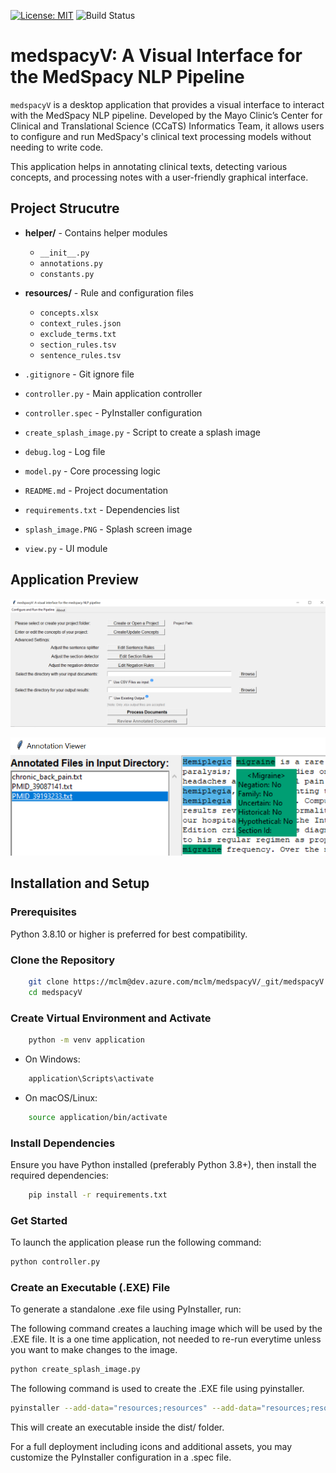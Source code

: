 [![License: MIT](https://img.shields.io/badge/License-MIT-yellow.svg)](https://opensource.org/licenses/MIT)
![Build Status](https://github.com/medspacy/medspacy/workflows/medspacy/badge.svg)

# medspacyV: A Visual Interface for the MedSpacy NLP Pipeline

`medspacyV` is a desktop application that provides a visual interface to interact with the MedSpacy NLP pipeline. Developed by the Mayo Clinic’s Center for Clinical and Translational Science (CCaTS) Informatics Team, it allows users to configure and run MedSpacy's clinical text processing models without needing to write code.

This application helps in annotating clinical texts, detecting various concepts, and processing notes with a user-friendly graphical interface.

## Project Strucutre
- **helper/** - Contains helper modules  
  - `__init__.py`
  - `annotations.py`
  - `constants.py`

- **resources/** - Rule and configuration files  
  - `concepts.xlsx`
  - `context_rules.json`
  - `exclude_terms.txt`
  - `section_rules.tsv`
  - `sentence_rules.tsv`

- `.gitignore` - Git ignore file  
- `controller.py` - Main application controller  
- `controller.spec` - PyInstaller configuration  
- `create_splash_image.py` - Script to create a splash image  
- `debug.log` - Log file  
- `model.py` - Core processing logic  
- `README.md` - Project documentation  
- `requirements.txt` - Dependencies list  
- `splash_image.PNG` - Splash screen image  
- `view.py` - UI module  

## Application Preview

<p align="center">
  <img src="./img/home_page.PNG" alt="home"/>
</p>

<p align="center">
  <img src="./img/annote.png" alt="annotation"/>
</p>

## Installation and Setup

### Prerequisites
Python 3.8.10 or higher is preferred for best compatibility.

### Clone the Repository

```bash
    git clone https://mclm@dev.azure.com/mclm/medspacyV/_git/medspacyV
    cd medspacyV
```

### Create Virtual Environment and Activate

```bash
    python -m venv application
```

- On Windows:
```bash
    application\Scripts\activate
```

- On macOS/Linux:
```bash
    source application/bin/activate
```

### Install Dependencies
Ensure you have Python installed (preferably Python 3.8+), then install the required dependencies:

```bash
    pip install -r requirements.txt  
```

### Get Started

To launch the application please run the following command:

```bash
python controller.py
```

### Create an Executable (.EXE) File
To generate a standalone .exe file using PyInstaller, run:

The following command creates a lauching image which will be used by the .EXE file. It is a one time application, not needed to re-run everytime unless you want to make changes to the image.

```bash
python create_splash_image.py
```

The following command is used to create the .EXE file using pyinstaller.

```bash
pyinstaller --add-data="resources;resources" --add-data="resources;resources/en" --splash=splash_image.png --noconfirm --onefile --windowed Controller.py
```

This will create an executable inside the dist/ folder.

For a full deployment including icons and additional assets, you may customize the PyInstaller configuration in a .spec file.